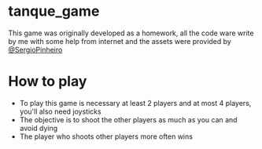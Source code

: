 # tanque_game

This game was originally developed as a homework, all the code ware write by me with some help from internet and the assets were provided by [@SergioPinheiro](https://github.com/SergioPinheiro)

# How to play

* To play this game is necessary at least 2 players and at most 4 players, you'll also need joysticks
* The objective is to shoot the other players as much as you can and avoid dying
* The player who shoots other players more often wins
